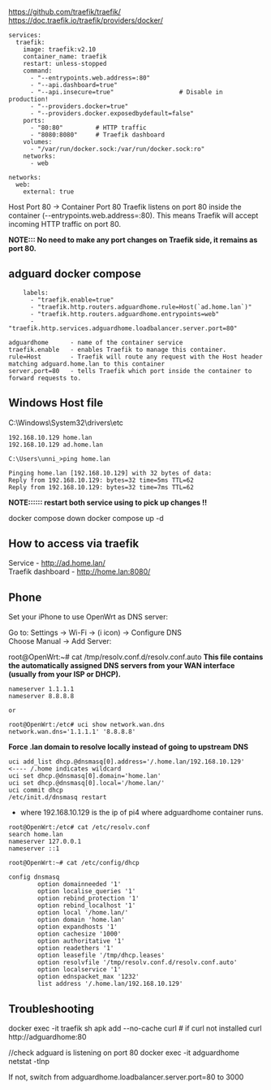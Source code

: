 
https://github.com/traefik/traefik/<br/>
https://doc.traefik.io/traefik/providers/docker/

```
services:
  traefik:
    image: traefik:v2.10
    container_name: traefik
    restart: unless-stopped
    command:
      - "--entrypoints.web.address=:80"
      - "--api.dashboard=true"
      - "--api.insecure=true"                  # Disable in production!
      - "--providers.docker=true"
      - "--providers.docker.exposedbydefault=false"
    ports:
      - "80:80"         # HTTP traffic
      - "8080:8080"     # Traefik dashboard
    volumes:
      - "/var/run/docker.sock:/var/run/docker.sock:ro"
    networks:
      - web

networks:
  web:
    external: true
```

Host Port 80 → Container Port 80
Traefik listens on port 80 inside the container (--entrypoints.web.address=:80).
This means Traefik will accept incoming HTTP traffic on port 80.

**NOTE::: No need to make any port changes on Traefik side, it remains as port 80.**

## adguard docker compose
```
    labels:
      - "traefik.enable=true"
      - "traefik.http.routers.adguardhome.rule=Host(`ad.home.lan`)"
      - "traefik.http.routers.adguardhome.entrypoints=web"
      - "traefik.http.services.adguardhome.loadbalancer.server.port=80"

adguardhome      - name of the container service
traefik.enable   - enables Traefik to manage this container.
rule=Host        - Traefik will route any request with the Host header matching adguard.home.lan to this container
server.port=80   - tells Traefik which port inside the container to forward requests to.
```
## Windows Host file

C:\Windows\System32\drivers\etc
```
192.168.10.129 home.lan
192.168.10.129 ad.home.lan

C:\Users\unni_>ping home.lan

Pinging home.lan [192.168.10.129] with 32 bytes of data:
Reply from 192.168.10.129: bytes=32 time=5ms TTL=62
Reply from 192.168.10.129: bytes=32 time=7ms TTL=62
```

**NOTE:::::: restart both service using to pick up changes !!**

 docker compose down
 docker compose up -d

## How to access via traefik
Service - http://ad.home.lan/ <br/>
Traefik dashboard - http://home.lan:8080/      

## Phone 
Set your iPhone to use OpenWrt as DNS server:

Go to: Settings → Wi-Fi → (i icon) → Configure DNS</br>
Choose Manual → Add Server: <IP of OpenWrt router = 10.0.0.110>

root@OpenWrt:~# cat /tmp/resolv.conf.d/resolv.conf.auto
**This file contains the automatically assigned DNS servers from your WAN interface (usually from your ISP or DHCP).**
```
nameserver 1.1.1.1
nameserver 8.8.8.8

or

root@OpenWrt:/etc# uci show network.wan.dns
network.wan.dns='1.1.1.1' '8.8.8.8'
```

**Force .lan domain to resolve locally instead of going to upstream DNS**
```
uci add_list dhcp.@dnsmasq[0].address='/.home.lan/192.168.10.129'          <---- /.home indicates wildcard
uci set dhcp.@dnsmasq[0].domain='home.lan'
uci set dhcp.@dnsmasq[0].local='/home.lan/'
uci commit dhcp
/etc/init.d/dnsmasq restart
```
- where 192.168.10.129 is the ip of pi4 where adguardhome container runs.


```
root@OpenWrt:/etc# cat /etc/resolv.conf
search home.lan
nameserver 127.0.0.1
nameserver ::1

root@OpenWrt:~# cat /etc/config/dhcp

config dnsmasq
        option domainneeded '1'
        option localise_queries '1'
        option rebind_protection '1'
        option rebind_localhost '1'
        option local '/home.lan/'
        option domain 'home.lan'
        option expandhosts '1'
        option cachesize '1000'
        option authoritative '1'
        option readethers '1'
        option leasefile '/tmp/dhcp.leases'
        option resolvfile '/tmp/resolv.conf.d/resolv.conf.auto'
        option localservice '1'
        option ednspacket_max '1232'
        list address '/.home.lan/192.168.10.129'
```
## Troubleshooting

docker exec -it traefik sh
apk add --no-cache curl  # if curl not installed
curl http://adguardhome:80

//check adguard is listening on port 80
docker exec -it adguardhome netstat -tlnp

If not, switch from adguardhome.loadbalancer.server.port=80 to 3000






